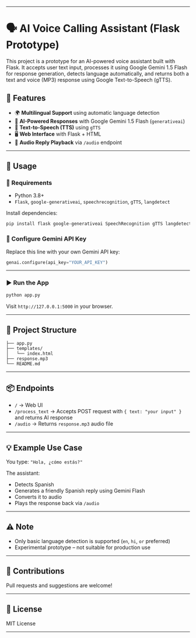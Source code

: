 
---

# 🗣️ AI Voice Calling Assistant (Flask Prototype)

This project is a prototype for an AI-powered voice assistant built with Flask. It accepts user text input, processes it using Google Gemini 1.5 Flash for response generation, detects language automatically, and returns both a text and voice (MP3) response using Google Text-to-Speech (gTTS).

## 🔧 Features

* 🌍 **Multilingual Support** using automatic language detection
* 🧠 **AI-Powered Responses** with Google Gemini 1.5 Flash (`generativeai`)
* 🎤 **Text-to-Speech (TTS)** using `gTTS`
* 🖥️ **Web Interface** with Flask + HTML
* 🔁 **Audio Reply Playback** via `/audio` endpoint

---

## 🚀 Usage

### 🔧 Requirements

* Python 3.8+
* `Flask`, `google-generativeai`, `speechrecognition`, `gTTS`, `langdetect`

Install dependencies:

```bash
pip install flask google-generativeai SpeechRecognition gTTS langdetect
```

### 🧠 Configure Gemini API Key

Replace this line with your own Gemini API key:

```python
genai.configure(api_key="YOUR_API_KEY")
```

---

### ▶️ Run the App

```bash
python app.py
```

Visit `http://127.0.0.1:5000` in your browser.

---

## 📁 Project Structure

```
├── app.py
├── templates/
│   └── index.html
├── response.mp3
└── README.md
```

---

## 📦 Endpoints

* `/` → Web UI
* `/process_text` → Accepts POST request with `{ text: "your input" }` and returns AI response
* `/audio` → Returns `response.mp3` audio file

---

## 💡 Example Use Case

You type:
`"Hola, ¿cómo estás?"`

The assistant:

* Detects Spanish
* Generates a friendly Spanish reply using Gemini Flash
* Converts it to audio
* Plays the response back via `/audio`

---

## ⚠️ Note

* Only basic language detection is supported (`en`, `hi`, `or` preferred)
* Experimental prototype – not suitable for production use

---

## 🤝 Contributions

Pull requests and suggestions are welcome!

---

## 📄 License

MIT License

---

